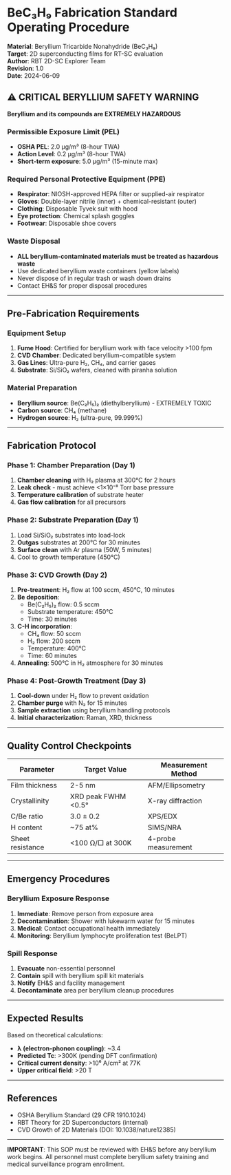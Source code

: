 # BeC₃H₉ Fabrication Standard Operating Procedure

**Material**: Beryllium Tricarbide Nonahydride (BeC₃H₉)  
**Target**: 2D superconducting films for RT-SC evaluation  
**Author**: RBT 2D-SC Explorer Team  
**Revision**: 1.0  
**Date**: 2024-06-09  

## ⚠️ CRITICAL BERYLLIUM SAFETY WARNING

**Beryllium and its compounds are EXTREMELY HAZARDOUS**

### Permissible Exposure Limit (PEL)
- **OSHA PEL**: 2.0 μg/m³ (8-hour TWA)
- **Action Level**: 0.2 μg/m³ (8-hour TWA)
- **Short-term exposure**: 5.0 μg/m³ (15-minute max)

### Required Personal Protective Equipment (PPE)
- **Respirator**: NIOSH-approved HEPA filter or supplied-air respirator
- **Gloves**: Double-layer nitrile (inner) + chemical-resistant (outer)
- **Clothing**: Disposable Tyvek suit with hood
- **Eye protection**: Chemical splash goggles
- **Footwear**: Disposable shoe covers

### Waste Disposal
- **ALL beryllium-contaminated materials must be treated as hazardous waste**
- Use dedicated beryllium waste containers (yellow labels)
- Never dispose of in regular trash or wash down drains
- Contact EH&S for proper disposal procedures

---

## Pre-Fabrication Requirements

### Equipment Setup
1. **Fume Hood**: Certified for beryllium work with face velocity >100 fpm
2. **CVD Chamber**: Dedicated beryllium-compatible system
3. **Gas Lines**: Ultra-pure H₂, CH₄, and carrier gases
4. **Substrate**: Si/SiO₂ wafers, cleaned with piranha solution

### Material Preparation
- **Beryllium source**: Be(C₂H₅)₂ (diethylberyllium) - EXTREMELY TOXIC
- **Carbon source**: CH₄ (methane)
- **Hydrogen source**: H₂ (ultra-pure, 99.999%)

---

## Fabrication Protocol

### Phase 1: Chamber Preparation (Day 1)
1. **Chamber cleaning** with H₂ plasma at 300°C for 2 hours
2. **Leak check** - must achieve <1×10⁻⁸ Torr base pressure
3. **Temperature calibration** of substrate heater
4. **Gas flow calibration** for all precursors

### Phase 2: Substrate Preparation (Day 1)
1. Load Si/SiO₂ substrates into load-lock
2. **Outgas** substrates at 200°C for 30 minutes
3. **Surface clean** with Ar plasma (50W, 5 minutes)
4. Cool to growth temperature (450°C)

### Phase 3: CVD Growth (Day 2)
1. **Pre-treatment**: H₂ flow at 100 sccm, 450°C, 10 minutes
2. **Be deposition**: 
   - Be(C₂H₅)₂ flow: 0.5 sccm
   - Substrate temperature: 450°C
   - Time: 30 minutes
3. **C-H incorporation**:
   - CH₄ flow: 50 sccm
   - H₂ flow: 200 sccm
   - Temperature: 400°C
   - Time: 60 minutes
4. **Annealing**: 500°C in H₂ atmosphere for 30 minutes

### Phase 4: Post-Growth Treatment (Day 3)
1. **Cool-down** under H₂ flow to prevent oxidation
2. **Chamber purge** with N₂ for 15 minutes
3. **Sample extraction** using beryllium handling protocols
4. **Initial characterization**: Raman, XRD, thickness

---

## Quality Control Checkpoints

| Parameter | Target Value | Measurement Method |
|-----------|--------------|-------------------|
| Film thickness | 2-5 nm | AFM/Ellipsometry |
| Crystallinity | XRD peak FWHM <0.5° | X-ray diffraction |
| C/Be ratio | 3.0 ± 0.2 | XPS/EDX |
| H content | ~75 at% | SIMS/NRA |
| Sheet resistance | <100 Ω/□ at 300K | 4-probe measurement |

---

## Emergency Procedures

### Beryllium Exposure Response
1. **Immediate**: Remove person from exposure area
2. **Decontamination**: Shower with lukewarm water for 15 minutes
3. **Medical**: Contact occupational health immediately
4. **Monitoring**: Beryllium lymphocyte proliferation test (BeLPT)

### Spill Response
1. **Evacuate** non-essential personnel
2. **Contain** spill with beryllium spill kit materials
3. **Notify** EH&S and facility management
4. **Decontaminate** area per beryllium cleanup procedures

---

## Expected Results

Based on theoretical calculations:
- **λ (electron-phonon coupling)**: ~3.4
- **Predicted Tc**: >300K (pending DFT confirmation)
- **Critical current density**: >10⁶ A/cm² at 77K
- **Upper critical field**: >20 T

---

## References
- OSHA Beryllium Standard (29 CFR 1910.1024)
- RBT Theory for 2D Superconductors (internal)
- CVD Growth of 2D Materials (DOI: 10.1038/nature12385)

---

**IMPORTANT**: This SOP must be reviewed with EH&S before any beryllium work begins. All personnel must complete beryllium safety training and medical surveillance program enrollment. 